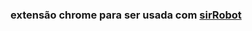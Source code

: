 ### extensão chrome para ser usada com [sirRobot](https://github.com/lcrochaDEV/sirRobot/tree/main)
